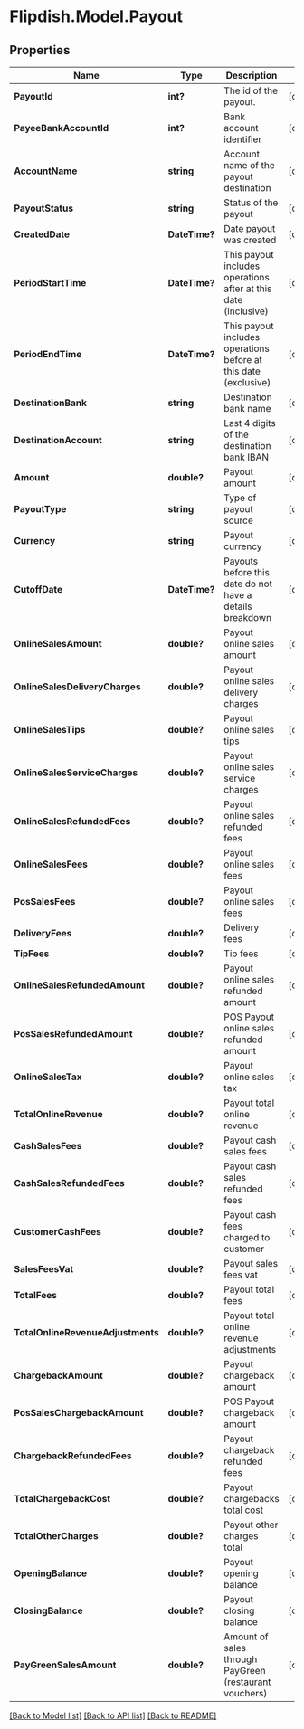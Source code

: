 # Flipdish.Model.Payout
## Properties

Name | Type | Description | Notes
------------ | ------------- | ------------- | -------------
**PayoutId** | **int?** | The id of the payout. | [optional] 
**PayeeBankAccountId** | **int?** | Bank account identifier | [optional] 
**AccountName** | **string** | Account name of the payout destination | [optional] 
**PayoutStatus** | **string** | Status of the payout | [optional] 
**CreatedDate** | **DateTime?** | Date payout was created | [optional] 
**PeriodStartTime** | **DateTime?** | This payout includes operations after at this date (inclusive) | [optional] 
**PeriodEndTime** | **DateTime?** | This payout includes operations before at this date (exclusive) | [optional] 
**DestinationBank** | **string** | Destination bank name | [optional] 
**DestinationAccount** | **string** | Last 4 digits of the destination bank IBAN | [optional] 
**Amount** | **double?** | Payout amount | [optional] 
**PayoutType** | **string** | Type of payout source | [optional] 
**Currency** | **string** | Payout currency | [optional] 
**CutoffDate** | **DateTime?** | Payouts before this date do not have a details breakdown | [optional] 
**OnlineSalesAmount** | **double?** | Payout online sales amount | [optional] 
**OnlineSalesDeliveryCharges** | **double?** | Payout online sales delivery charges | [optional] 
**OnlineSalesTips** | **double?** | Payout online sales tips | [optional] 
**OnlineSalesServiceCharges** | **double?** | Payout online sales service charges | [optional] 
**OnlineSalesRefundedFees** | **double?** | Payout online sales refunded fees | [optional] 
**OnlineSalesFees** | **double?** | Payout online sales fees | [optional] 
**PosSalesFees** | **double?** | Payout online sales fees | [optional] 
**DeliveryFees** | **double?** | Delivery fees | [optional] 
**TipFees** | **double?** | Tip fees | [optional] 
**OnlineSalesRefundedAmount** | **double?** | Payout online sales refunded amount | [optional] 
**PosSalesRefundedAmount** | **double?** | POS Payout online sales refunded amount | [optional] 
**OnlineSalesTax** | **double?** | Payout online sales tax | [optional] 
**TotalOnlineRevenue** | **double?** | Payout total online revenue | [optional] 
**CashSalesFees** | **double?** | Payout cash sales fees | [optional] 
**CashSalesRefundedFees** | **double?** | Payout cash sales refunded fees | [optional] 
**CustomerCashFees** | **double?** | Payout cash fees charged to customer | [optional] 
**SalesFeesVat** | **double?** | Payout sales fees vat | [optional] 
**TotalFees** | **double?** | Payout total fees | [optional] 
**TotalOnlineRevenueAdjustments** | **double?** | Payout total online revenue adjustments | [optional] 
**ChargebackAmount** | **double?** | Payout chargeback amount | [optional] 
**PosSalesChargebackAmount** | **double?** | POS Payout chargeback amount | [optional] 
**ChargebackRefundedFees** | **double?** | Payout chargeback refunded fees | [optional] 
**TotalChargebackCost** | **double?** | Payout chargebacks total cost | [optional] 
**TotalOtherCharges** | **double?** | Payout other charges total | [optional] 
**OpeningBalance** | **double?** | Payout opening balance | [optional] 
**ClosingBalance** | **double?** | Payout closing balance | [optional] 
**PayGreenSalesAmount** | **double?** | Amount of sales through PayGreen (restaurant vouchers) | [optional] 

[[Back to Model list]](../README.md#documentation-for-models) [[Back to API list]](../README.md#documentation-for-api-endpoints) [[Back to README]](../README.md)

